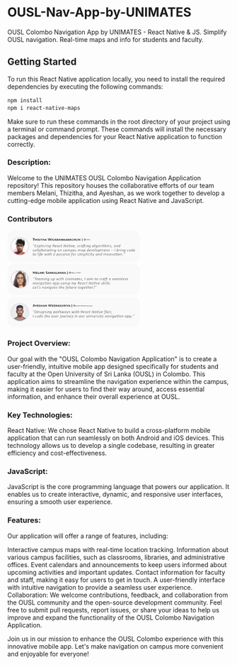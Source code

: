 # OUSL-Nav-App-by-UNIMATES
OUSL Colombo Navigation App by UNIMATES - React Native & JS. Simplify OUSL navigation. Real-time maps and info for students and faculty.

## Getting Started
To run this React Native application locally, you need to install the required dependencies by executing the following commands:

```bash
npm install
npm i react-native-maps
```

Make sure to run these commands in the root directory of your project using a terminal or command prompt. These commands will install the necessary packages and dependencies for your React Native application to function correctly.

### Description:
Welcome to the UNIMATES OUSL Colombo Navigation Application repository! This repository houses the collaborative efforts of our team members Melani, Thizitha, and Ayeshan, as we work together to develop a cutting-edge mobile application using React Native and JavaScript.

### Contributors
<p align="center; display: flex; justify-content: space-around;">
  <img src="https://github.com/ayeshanweerasuriya/UNIMATES_navigationApp/blob/main/images/Thizitha%20Review%20Card.png" width="300" />
  <img src="https://github.com/ayeshanweerasuriya/UNIMATES_navigationApp/blob/main/images/Melani%20Review%20Card.png" width="300" />
  <img src="https://github.com/ayeshanweerasuriya/UNIMATES_navigationApp/blob/main/images/Ayeshan%20Review%20Card.png" width="300" />
</p>

### Project Overview:
Our goal with the "OUSL Colombo Navigation Application" is to create a user-friendly, intuitive mobile app designed specifically for students and faculty at the Open University of Sri Lanka (OUSL) in Colombo. This application aims to streamline the navigation experience within the campus, making it easier for users to find their way around, access essential information, and enhance their overall experience at OUSL.

### Key Technologies:
React Native: We chose React Native to build a cross-platform mobile application that can run seamlessly on both Android and iOS devices. This technology allows us to develop a single codebase, resulting in greater efficiency and cost-effectiveness.

### JavaScript:
JavaScript is the core programming language that powers our application. It enables us to create interactive, dynamic, and responsive user interfaces, ensuring a smooth user experience.

### Features:
Our application will offer a range of features, including:

Interactive campus maps with real-time location tracking.
Information about various campus facilities, such as classrooms, libraries, and administrative offices.
Event calendars and announcements to keep users informed about upcoming activities and important updates.
Contact information for faculty and staff, making it easy for users to get in touch.
A user-friendly interface with intuitive navigation to provide a seamless user experience.
Collaboration:
We welcome contributions, feedback, and collaboration from the OUSL community and the open-source development community. Feel free to submit pull requests, report issues, or share your ideas to help us improve and expand the functionality of the OUSL Colombo Navigation Application.

Join us in our mission to enhance the OUSL Colombo experience with this innovative mobile app. Let's make navigation on campus more convenient and enjoyable for everyone!
